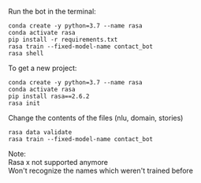 Run the bot in the terminal:
```
conda create -y python=3.7 --name rasa 
conda activate rasa  
pip install -r requirements.txt
rasa train --fixed-model-name contact_bot 
rasa shell
```

To get a new project:
```
conda create -y python=3.7 --name rasa 
conda activate rasa  
pip install rasa==2.6.2
rasa init
```

Change the contents of the files (nlu, domain, stories)

```
rasa data validate
rasa train --fixed-model-name contact_bot 
```

Note: \
Rasa x not supported anymore \
Won't recognize the names which weren't trained before

